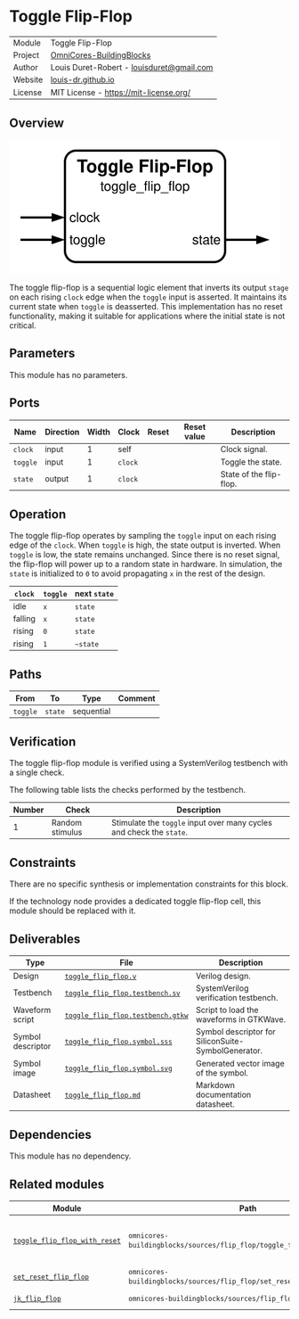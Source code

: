# Toggle Flip-Flop

|         |                                                                                  |
| ------- | -------------------------------------------------------------------------------- |
| Module  | Toggle Flip-Flop                                                                 |
| Project | [OmniCores-BuildingBlocks](https://github.com/Louis-DR/OmniCores-BuildingBlocks) |
| Author  | Louis Duret-Robert - [louisduret@gmail.com](mailto:louisduret@gmail.com)         |
| Website | [louis-dr.github.io](https://louis-dr.github.io)                                 |
| License | MIT License - https://mit-license.org/                                           |

## Overview

![toggle_flip_flop](toggle_flip_flop.symbol.svg)

The toggle flip-flop is a sequential logic element that inverts its output `stage` on each rising `clock` edge when the `toggle` input is asserted. It maintains its current state when `toggle` is deasserted. This implementation has no reset functionality, making it suitable for applications where the initial state is not critical.

## Parameters

This module has no parameters.

## Ports

| Name     | Direction | Width | Clock   | Reset | Reset value | Description             |
| -------- | --------- | ----- | ------- | ----- | ----------- | ----------------------- |
| `clock`  | input     | 1     | self    |       |             | Clock signal.           |
| `toggle` | input     | 1     | `clock` |       |             | Toggle the state.       |
| `state`  | output    | 1     | `clock` |       |             | State of the flip-flop. |

## Operation

The toggle flip-flop operates by sampling the `toggle` input on each rising edge of the `clock`. When `toggle` is high, the state output is inverted. When `toggle` is low, the state remains unchanged. Since there is no reset signal, the flip-flop will power up to a random state in hardware. In simulation, the `state` is initialized to `0` to avoid propagating `x` in the rest of the design.

| `clock` | `toggle` | next `state` |
| ------- | -------- | ------------ |
| idle    | `x`      | `state`      |
| falling | `x`      | `state`      |
| rising  | `0`      | `state`      |
| rising  | `1`      | `~state`     |

## Paths

| From     | To      | Type       | Comment |
| -------- | ------- | ---------- | ------- |
| `toggle` | `state` | sequential |         |

## Verification

The toggle flip-flop module is verified using a SystemVerilog testbench with a single check.

The following table lists the checks performed by the testbench.

| Number | Check           | Description                                                          |
| ------ | --------------- | -------------------------------------------------------------------- |
| 1      | Random stimulus | Stimulate the `toggle` input over many cycles and check the `state`. |

## Constraints

There are no specific synthesis or implementation constraints for this block.

If the technology node provides a dedicated toggle flip-flop cell, this module should be replaced with it.

## Deliverables

| Type              | File                                                                 | Description                                         |
| ----------------- | -------------------------------------------------------------------- | --------------------------------------------------- |
| Design            | [`toggle_flip_flop.v`](toggle_flip_flop.v)                           | Verilog design.                                     |
| Testbench         | [`toggle_flip_flop.testbench.sv`](toggle_flip_flop.testbench.sv)     | SystemVerilog verification testbench.               |
| Waveform script   | [`toggle_flip_flop.testbench.gtkw`](toggle_flip_flop.testbench.gtkw) | Script to load the waveforms in GTKWave.            |
| Symbol descriptor | [`toggle_flip_flop.symbol.sss`](toggle_flip_flop.symbol.sss)         | Symbol descriptor for SiliconSuite-SymbolGenerator. |
| Symbol image      | [`toggle_flip_flop.symbol.svg`](toggle_flip_flop.symbol.svg)         | Generated vector image of the symbol.               |
| Datasheet         | [`toggle_flip_flop.md`](toggle_flip_flop.md)                         | Markdown documentation datasheet.                   |

## Dependencies

This module has no dependency.

## Related modules

| Module                                                                                         | Path                                                                     | Comment                                     |
| ---------------------------------------------------------------------------------------------- | ------------------------------------------------------------------------ | ------------------------------------------- |
| [`toggle_flip_flop_with_reset`](../toggle_flip_flop_with_reset/toggle_flip_flop_with_reset.md) | `omnicores-buildingblocks/sources/flip_flop/toggle_flip_flop_with_reset` | Variant of the toggle flip-flop with reset. |
| [`set_reset_flip_flop`](../set_reset_flip_flop/set_reset_flip_flop.md)                         | `omnicores-buildingblocks/sources/flip_flop/set_reset_flip_flop`         | Set-reset flip-flop.                        |
| [`jk_flip_flop`](../jk_flip_flop/jk_flip_flop.md)                                              | `omnicores-buildingblocks/sources/flip_flop/jk_flip_flop`                | JK flip-flop.                               |
